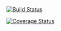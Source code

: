 [![Build Status](https://travis-ci.com/toluola/Questioner-react.svg?branch=develop)](https://travis-ci.com/toluola/Questioner-react)

[![Coverage Status](https://coveralls.io/repos/github/toluola/Questioner-react/badge.svg?branch=develop)](https://coveralls.io/github/toluola/Questioner-react?branch=develop)


